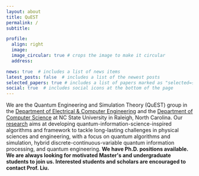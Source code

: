 ```yaml
---
layout: about
title: QuEST
permalink: /
subtitle:

profile:
  align: right
  image: 
  image_circular: true # crops the image to make it circular
  address: 

news: true  # includes a list of news items
latest_posts: false  # includes a list of the newest posts
selected_papers: true # includes a list of papers marked as "selected={true}"
social: true  # includes social icons at the bottom of the page
---
```


We are the Quantum Engineering and Simulation Theory (QuEST) group in the [Department of Electrical & Computer Engineering](https://ece.ncsu.edu) and the [Department of Computer Science](https://www.csc.ncsu.edu) at NC State University in Raleigh, North Carolina. Our [research](/research/) aims at developing quantum-information-science-inspired algorithms and framework to tackle long-lasting challenges in physical sciences and engineering, with a focus on quantum algorithms and simulation, hybrid discrete-continuous-variable quantum information processing, and quantum engineering. 
**We have Ph.D. positions available. We are always looking for motivated Master's and undergraduate students to join us. Interested students and scholars are encouraged to contact Prof. Liu.**

[//]: <> (I study quantum-classical algorithms to solve challenging problems in quantum chemistry, chemical physics, and material science, including correlated electronic structure and real-time dynamics. I also develop novel protocols to leverage continuous-variable quantum systems such as bosonic oscillators for computation, information processing, and sensing. Another topic of interest is how quantum error correction may be performed at a system or algorithm level. These topics are investigated from theoretical and computational perspectives, with possible experimental collaborations.)


